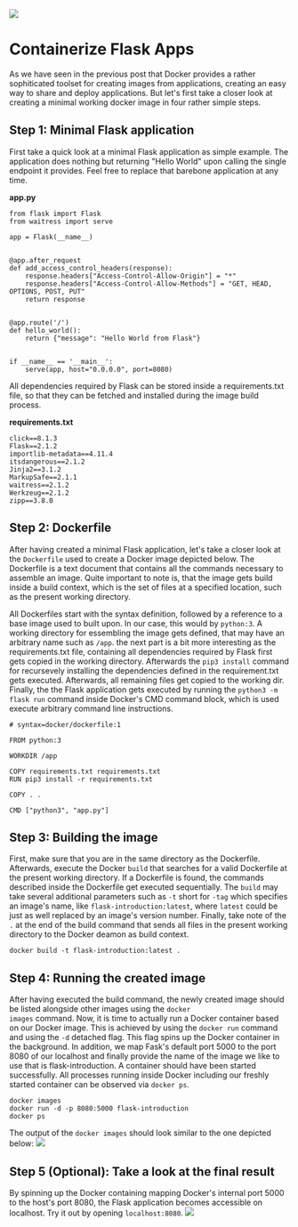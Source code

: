 <!--
date=2022-06-27
topic=Docker
-->
<img class='full' src='assets/posts/guides/005_containerize_flask_applications/thumbnail.png'>

# Containerize Flask Apps

As we have seen in the previous post that Docker provides a rather sophiticated toolset for creating images from applications, creating an easy way to share and deploy applications. But let's first take a closer look at creating a minimal working docker image in four rather simple steps.

## Step 1: Minimal Flask application

First take a quick look at a minimal Flask application as simple example. The application does nothing but returning "Hello World" upon calling the single endpoint it provides. Feel free to replace that barebone application at any time.

<b>app.py</b>

```TS
from flask import Flask
from waitress import serve

app = Flask(__name__)


@app.after_request
def add_access_control_headers(response):
    response.headers["Access-Control-Allow-Origin"] = "*"
    response.headers["Access-Control-Allow-Methods"] = "GET, HEAD, OPTIONS, POST, PUT"
    return response


@app.route('/')
def hello_world():
    return {"message": "Hello World from Flask"}


if __name__ == '__main__':
    serve(app, host="0.0.0.0", port=8080)

```

All dependencies required by Flask can be stored inside a requirements.txt file, so that they can be fetched and installed during the image build process.

<b>requirements.txt</b>

```TS
click==8.1.3
Flask==2.1.2
importlib-metadata==4.11.4
itsdangerous==2.1.2
Jinja2==3.1.2
MarkupSafe==2.1.1
waitress==2.1.2
Werkzeug==2.1.2
zipp==3.8.0
```

## Step 2: Dockerfile

After having created a minimal Flask application, let's take a closer look at the <code>Dockerfile</code> used to create a Docker image depicted below. The Dockerfile is a text document that contains all the commands necessary to assemble an image. Quite important to note is, that the image gets build inside a build context, which is the set of files at a specified location, such as the present working directory.

All Dockerfiles start with the syntax definition, followed by a reference to a base image used to built upon. In our case, this would by <code>python:3</code>. A working directory for essembling the image gets defined, that may have an arbitrary name such as <code>/app</code>. the next part is a bit more interesting as the requirements.txt file, containing all dependencies required by Flask first gets copied in the working directory. Afterwards the <code>pip3 install</code> command for recursevely installing the dependencies defined in the requirement.txt gets executed. Afterwards, all remaining files get copied to the working dir. Finally, the the Flask application gets executed by running the <code>python3 -m flask run</code> command inside Docker's CMD command block, which is used execute arbitrary command line instructions.

```TS
# syntax=docker/dockerfile:1

FROM python:3

WORKDIR /app

COPY requirements.txt requirements.txt
RUN pip3 install -r requirements.txt

COPY . .

CMD ["python3", "app.py"]
```

## Step 3: Building the image

First, make sure that you are in the same directory as the Dockerfile. Afterwards, execute the Docker <code>build</code> that searches for a valid Dockerfile at the present working directory. If a Dockerfile is found, the commands described inside the Dockerfile get executed sequentially. The <code>build</code> may take several additional parameters such as <code>-t</code> short for <code>-tag</code> which specifies an image's name, like <code>flask-introduction:latest</code>, where <code>latest</code> could be just as well replaced by an image's version number. Finally, take note of the <code>.</code> at the end of the build command that sends all files in the present working directory to the Docker deamon as build context.

```TS
docker build -t flask-introduction:latest .
```

## Step 4: Running the created image

After having executed the build command, the newly created image should be listed alongside other images using the <code>docker images</code> command. Now, it is time to actually run a Docker container based on our Docker image. This is achieved by using the <code>docker run</code> command and using the <code>-d</code> detached flag. This flag spins up the Docker container in the background. In addition, we map Fask's default port 5000 to the port 8080 of our localhost and finally provide the name of the image we like to use that is flask-introduction. A container should have been started successfully. All processes running inside Docker including our freshly started container can be observed via <code>docker ps</code>.

```TS
docker images
docker run -d -p 8080:5000 flask-introduction
docker ps
```

The output of the <code>docker images</code> should look similar to the one depicted below:
<img class='almost-full-width' src='assets/posts/guides/005_containerize_flask_applications/docker_images.png'>

## Step 5 (Optional): Take a look at the final result

By spinning up the Docker containing mapping Docker's internal port 5000 to the host's port 8080, the Flask application becomes accessible on localhost. Try it out by opening <code>localhost:8080</code>.
<img class='almost-full-width' src='assets/posts/guides/005_containerize_flask_applications/hello_world.png'>
